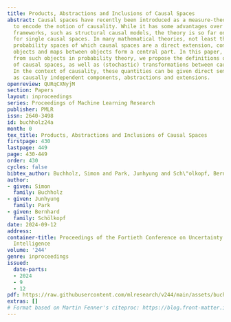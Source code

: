 ```yaml
---
title: Products, Abstractions and Inclusions of Causal Spaces
abstract: Causal spaces have recently been introduced as a measure-theoretic framework
  to encode the notion of causality. While it has some advantages over established
  frameworks, such as structural causal models, the theory is so far only developed
  for single causal spaces. In many mathematical theories, not least the theory of
  probability spaces of which causal spaces are a direct extension, combinations of
  objects and maps between objects form a central part. In this paper, taking inspiration
  from such objects in probability theory, we propose the definitions of products
  of causal spaces, as well as (stochastic) transformations between causal spaces.
  In the context of causality, these quantities can be given direct semantic interpretations
  as causally independent components, abstractions and extensions.
openreview: QURqCXNyjM
section: Papers
layout: inproceedings
series: Proceedings of Machine Learning Research
publisher: PMLR
issn: 2640-3498
id: buchholz24a
month: 0
tex_title: Products, Abstractions and Inclusions of Causal Spaces
firstpage: 430
lastpage: 449
page: 430-449
order: 430
cycles: false
bibtex_author: Buchholz, Simon and Park, Junhyung and Sch\"olkopf, Bernhard
author:
- given: Simon
  family: Buchholz
- given: Junhyung
  family: Park
- given: Bernhard
  family: Schölkopf
date: 2024-09-12
address:
container-title: Proceedings of the Fortieth Conference on Uncertainty in Artificial
  Intelligence
volume: '244'
genre: inproceedings
issued:
  date-parts:
  - 2024
  - 9
  - 12
pdf: https://raw.githubusercontent.com/mlresearch/v244/main/assets/buchholz24a/buchholz24a.pdf
extras: []
# Format based on Martin Fenner's citeproc: https://blog.front-matter.io/posts/citeproc-yaml-for-bibliographies/
---
```

